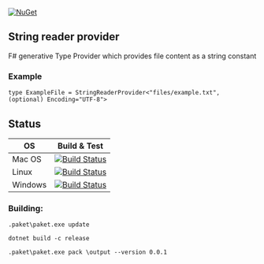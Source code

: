 [![NuGet](https://img.shields.io/nuget/v/FSharp.Data.StringReaderProvider.svg)](https://www.nuget.org/packages/FSharp.Data.StringReaderProvider)

## String reader provider

F# generative Type Provider which provides file content as a string constant

### Example

```
type ExampleFile = StringReaderProvider<"files/example.txt", (optional) Encoding="UTF-8">
```

## Status

| OS      | Build & Test |
|---------|--------------|
| Mac OS  | [![Build Status](https://dev.azure.com/GithubProjects/StringReaderProvider/_apis/build/status/Liminiens.string-reader-provider)](https://dev.azure.com/GithubProjects/StringReaderProvider/_build/latest?definitionId=2&branchName=master&jobname=macOS_10_13) |
| Linux   | [![Build Status](https://dev.azure.com/GithubProjects/StringReaderProvider/_apis/build/status/Liminiens.string-reader-provider)](https://dev.azure.com/GithubProjects/StringReaderProvider/_build/latest?definitionId=2&branchName=master&jobname=ubuntu_16_04) |
| Windows | [![Build Status](https://dev.azure.com/GithubProjects/StringReaderProvider/_apis/build/status/Liminiens.string-reader-provider)](https://dev.azure.com/GithubProjects/StringReaderProvider/_build/latest?definitionId=2&branchName=master&jobname=vs2017_win2016) |


### Building:

    .paket\paket.exe update

    dotnet build -c release

    .paket\paket.exe pack \output --version 0.0.1
